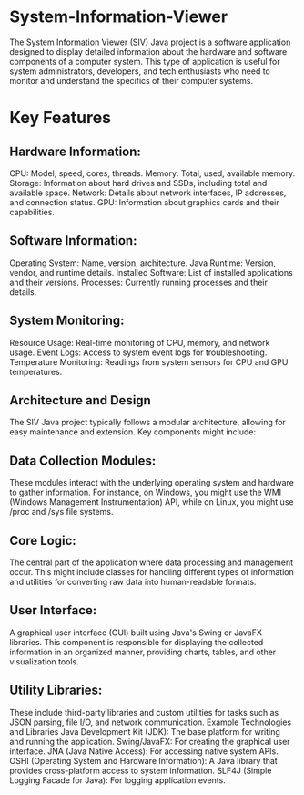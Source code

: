 # System-Information-Viewer

The System Information Viewer (SIV) Java project is a software application designed to display detailed information about the hardware and software components of a computer system. This type of application is useful for system administrators, developers, and tech enthusiasts who need to monitor and understand the specifics of their computer systems.

# Key Features
## Hardware Information:

CPU: Model, speed, cores, threads.
Memory: Total, used, available memory.
Storage: Information about hard drives and SSDs, including total and available space.
Network: Details about network interfaces, IP addresses, and connection status.
GPU: Information about graphics cards and their capabilities.

## Software Information:

Operating System: Name, version, architecture.
Java Runtime: Version, vendor, and runtime details.
Installed Software: List of installed applications and their versions.
Processes: Currently running processes and their details.

## System Monitoring:

Resource Usage: Real-time monitoring of CPU, memory, and network usage.
Event Logs: Access to system event logs for troubleshooting.
Temperature Monitoring: Readings from system sensors for CPU and GPU temperatures.

## Architecture and Design

The SIV Java project typically follows a modular architecture, allowing for easy maintenance and extension. Key components might include:

## Data Collection Modules:

These modules interact with the underlying operating system and hardware to gather information. For instance, on Windows, you might use the WMI (Windows Management Instrumentation) API, while on Linux, you might use /proc and /sys file systems.

## Core Logic:

The central part of the application where data processing and management occur. This might include classes for handling different types of information and utilities for converting raw data into human-readable formats.

## User Interface:

A graphical user interface (GUI) built using Java's Swing or JavaFX libraries. This component is responsible for displaying the collected information in an organized manner, providing charts, tables, and other visualization tools.

## Utility Libraries:

These include third-party libraries and custom utilities for tasks such as JSON parsing, file I/O, and network communication.
Example Technologies and Libraries
Java Development Kit (JDK): The base platform for writing and running the application.
Swing/JavaFX: For creating the graphical user interface.
JNA (Java Native Access): For accessing native system APIs.
OSHI (Operating System and Hardware Information): A Java library that provides cross-platform access to system information.
SLF4J (Simple Logging Facade for Java): For logging application events.
